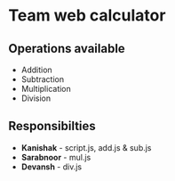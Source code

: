 # Team web calculator

## Operations available

- Addition
- Subtraction
- Multiplication
- Division

## Responsibilties

- **Kanishak** - script.js, add.js & sub.js
- **Sarabnoor** - mul.js
- **Devansh** - div.js


